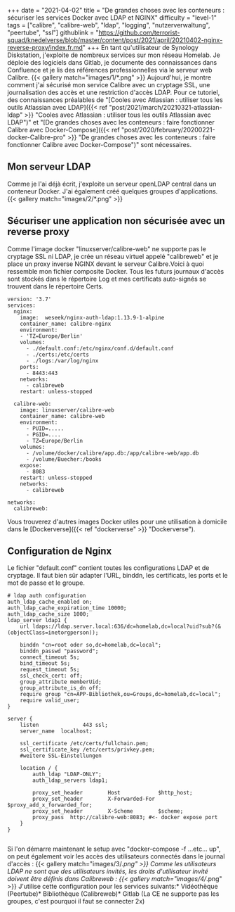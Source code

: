 +++
date = "2021-04-02"
title = "De grandes choses avec les conteneurs : sécuriser les services Docker avec LDAP et NGINX"
difficulty = "level-1"
tags = ["calibre", "calibre-web", "ldap", "logging", "nutzerverwaltung", "peertube", "ssl"]
githublink = "https://github.com/terrorist-squad/knedelverse/blob/master/content/post/2021/april/20210402-nginx-reverse-proxy/index.fr.md"
+++
En tant qu'utilisateur de Synology Diskstation, j'exploite de nombreux services sur mon réseau Homelab. Je déploie des logiciels dans Gitlab, je documente des connaissances dans Confluence et je lis des références professionnelles via le serveur web Calibre.
{{< gallery match="images/1/*.png" >}}
Aujourd'hui, je montre comment j'ai sécurisé mon service Calibre avec un cryptage SSL, une journalisation des accès et une restriction d'accès LDAP. Pour ce tutoriel, des connaissances préalables de "[Cooles avec Atlassian : utiliser tous les outils Atlassian avec LDAP]({{< ref "post/2021/march/20210321-atlassian-ldap" >}} "Cooles avec Atlassian : utiliser tous les outils Atlassian avec LDAP")" et "[De grandes choses avec les conteneurs : faire fonctionner Calibre avec Docker-Compose]({{< ref "post/2020/february/20200221-docker-Calibre-pro" >}} "De grandes choses avec les conteneurs : faire fonctionner Calibre avec Docker-Compose")" sont nécessaires.
## Mon serveur LDAP
Comme je l'ai déjà écrit, j'exploite un serveur openLDAP central dans un conteneur Docker. J'ai également créé quelques groupes d'applications.
{{< gallery match="images/2/*.png" >}}

## Sécuriser une application non sécurisée avec un reverse proxy
Comme l'image docker "linuxserver/calibre-web" ne supporte pas le cryptage SSL ni LDAP, je crée un réseau virtuel appelé "calibreweb" et je place un proxy inverse NGINX devant le serveur Calibre.Voici à quoi ressemble mon fichier composite Docker. Tous les futurs journaux d'accès sont stockés dans le répertoire Log et mes certificats auto-signés se trouvent dans le répertoire Certs.
```
version: '3.7'
services:
  nginx: 
    image:  weseek/nginx-auth-ldap:1.13.9-1-alpine
    container_name: calibre-nginx
    environment:
    - 'TZ=Europe/Berlin'
    volumes:
      - ./default.conf:/etc/nginx/conf.d/default.conf
      - ./certs:/etc/certs
      - ./logs:/var/log/nginx
    ports:
      - 8443:443
    networks:
      - calibreweb
    restart: unless-stopped

  calibre-web:
    image: linuxserver/calibre-web
    container_name: calibre-web
    environment:
      - PUID=.....
      - PGID=....
      - TZ=Europe/Berlin
    volumes:
      - /volume/docker/calibre/app.db:/app/calibre-web/app.db
      - /volume/Buecher:/books
    expose:
      - 8083
    restart: unless-stopped
    networks:
      - calibreweb

networks:
  calibreweb:

```
Vous trouverez d'autres images Docker utiles pour une utilisation à domicile dans le [Dockerverse]({{< ref "dockerverse" >}} "Dockerverse").
## Configuration de Nginx
Le fichier "default.conf" contient toutes les configurations LDAP et de cryptage. Il faut bien sûr adapter l'URL, binddn, les certificats, les ports et le mot de passe et le groupe.
```
# ldap auth configuration
auth_ldap_cache_enabled on;
auth_ldap_cache_expiration_time 10000;
auth_ldap_cache_size 1000;
ldap_server ldap1 {
    url ldaps://ldap.server.local:636/dc=homelab,dc=local?uid?sub?(&(objectClass=inetorgperson));

    binddn "cn=root oder so,dc=homelab,dc=local";
    binddn_passwd "password";
    connect_timeout 5s;
    bind_timeout 5s;
    request_timeout 5s;
    ssl_check_cert: off;
    group_attribute memberUid;
    group_attribute_is_dn off;
    require group "cn=APP-Bibliothek,ou=Groups,dc=homelab,dc=local";
    require valid_user;
}

server {
    listen              443 ssl;
    server_name  localhost;

    ssl_certificate /etc/certs/fullchain.pem;
    ssl_certificate_key /etc/certs/privkey.pem;
    #weitere SSL-Einstellungen

    location / {
        auth_ldap "LDAP-ONLY";
        auth_ldap_servers ldap1;

        proxy_set_header        Host            $http_host;
        proxy_set_header        X-Forwarded-For $proxy_add_x_forwarded_for;
        proxy_set_header        X-Scheme        $scheme;
        proxy_pass  http://calibre-web:8083; #<- docker expose port
    }
}


```
Si l'on démarre maintenant le setup avec "docker-compose -f ...etc... up", on peut également voir les accès des utilisateurs connectés dans le journal d'accès :
{{< gallery match="images/3/*.png" >}}
Comme les utilisateurs LDAP ne sont que des utilisateurs invités, les droits d'utilisateur invité doivent être définis dans Calibreweb :
{{< gallery match="images/4/*.png" >}}
J'utilise cette configuration pour les services suivants:* Vidéothèque (Peertube)* Bibliothèque (Calibreweb)* Gitlab (La CE ne supporte pas les groupes, c'est pourquoi il faut se connecter 2x)
